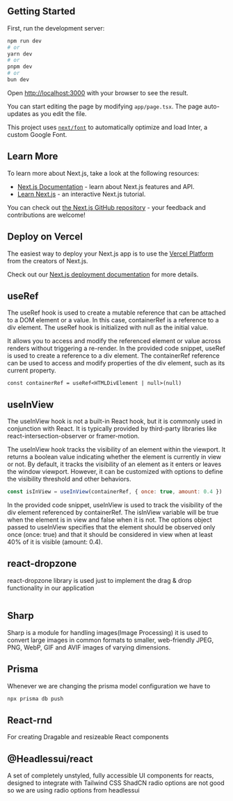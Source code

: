 ## Getting Started

First, run the development server:

```bash
npm run dev
# or
yarn dev
# or
pnpm dev
# or
bun dev
```

Open [http://localhost:3000](http://localhost:3000) with your browser to see the result.

You can start editing the page by modifying `app/page.tsx`. The page auto-updates as you edit the file.

This project uses [`next/font`](https://nextjs.org/docs/basic-features/font-optimization) to automatically optimize and load Inter, a custom Google Font.

## Learn More

To learn more about Next.js, take a look at the following resources:

- [Next.js Documentation](https://nextjs.org/docs) - learn about Next.js features and API.
- [Learn Next.js](https://nextjs.org/learn) - an interactive Next.js tutorial.

You can check out [the Next.js GitHub repository](https://github.com/vercel/next.js/) - your feedback and contributions are welcome!

## Deploy on Vercel

The easiest way to deploy your Next.js app is to use the [Vercel Platform](https://vercel.com/new?utm_medium=default-template&filter=next.js&utm_source=create-next-app&utm_campaign=create-next-app-readme) from the creators of Next.js.

Check out our [Next.js deployment documentation](https://nextjs.org/docs/deployment) for more details.

## useRef 

The useRef hook is used to create a mutable reference that can be attached to a DOM element or a value. In this case, containerRef is a reference to a div element. The useRef hook is initialized with null as the initial value.

 It allows you to access and modify the referenced element or value across renders without triggering a re-render.
In the provided code snippet, useRef is used to create a reference to a div element. The containerRef reference can be used to access and modify properties of the div element, such as its current property.
```JS
const containerRef = useRef<HTMLDivElement | null>(null)
```

## useInView

The useInView hook is not a built-in React hook, but it is commonly used in conjunction with React. It is typically provided by third-party libraries like react-intersection-observer or framer-motion.

The useInView hook tracks the visibility of an element within the viewport. It returns a boolean value indicating whether the element is currently in view or not. By default, it tracks the visibility of an element as it enters or leaves the window viewport. However, it can be customized with options to define the visibility threshold and other behaviors.


```js
const isInView = useInView(containerRef, { once: true, amount: 0.4 })
```
In the provided code snippet, useInView is used to track the visibility of the div element referenced by containerRef. The isInView variable will be true when the element is in view and false when it is not. The options object passed to useInView specifies that the element should be observed only once (once: true) and that it should be considered in view when at least 40% of it is visible (amount: 0.4).

## react-dropzone

react-dropzone library is used just to implement the drag & drop functionality in our application
```js


```

## Sharp
Sharp is a module for handling images(Image Processing) it is used to convert large images in common formats to smaller, web-friendly JPEG, PNG, WebP, GIF and AVIF images of varying dimensions.


## Prisma
Whenever we are changing the prisma model configuration we have to
```sh
npx prisma db push
```
## React-rnd
For creating Dragable and resizeable React components 

## @Headlessui/react
A set of completely unstyled, fully accessible UI components for reacts, designed to integrate with Tailwind CSS
ShadCN radio options are not good so we are using radio options from headlessui 